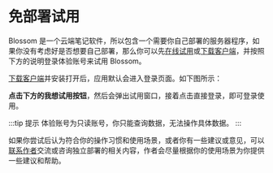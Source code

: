 <script setup lang="ts">
import { onMounted } from 'vue'
import { info } from '../scripts/stat-api'

onMounted(() => {
  info()
})
</script>

# 免部署试用

Blossom 是一个云端笔记软件，所以包含一个需要你自己部署的服务器程序，如果你没有考虑好是否想要自己部署，那么你可以先[在线试用](https://www.wangyunf.com/blossom-demo/#/settingIndex)或[下载客户端](./about//download)，并按照下方的说明登录体验账号来试用 Blossom。

[下载客户端](./about//download)并安装打开后，应用默认会进入登录页面。如下图所示：

<bl-img src="../imgs/setting/tryuse.png"/>

**点击下方的我想试用按钮**，然后会弹出试用窗口，接着点击直接登录，即可登录使用。

<bl-img src="../imgs/setting/tryuse1.png" width="400px"/>

:::tip 提示
体验账号为只读账号，你只能查询数据，无法操作具体数据。
:::

如果你尝试后认为符合你的操作习惯和使用场景，或者你有一些建议或意见，可以[联系作者](./about/contact.html)交流或咨询独立部署的相关内容，作者会尽量根据你的使用场景为你提供一些建议和帮助。
